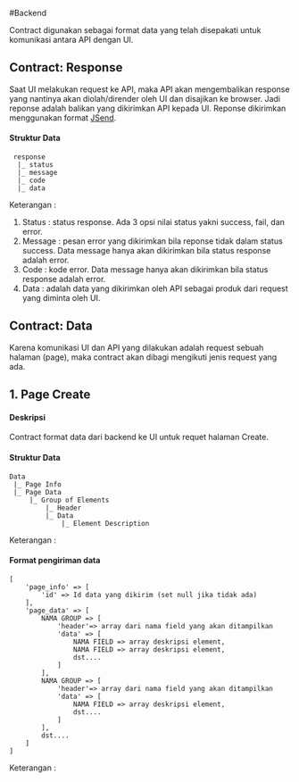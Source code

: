 #Backend

Contract digunakan sebagai format data yang telah disepakati untuk komunikasi antara API dengan UI.

## Contract: Response
Saat UI melakukan request ke API, maka API akan mengembalikan response yang nantinya akan diolah/dirender oleh UI dan disajikan ke browser. Jadi reponse adalah balikan yang dikirimkan API kepada UI.
Reponse dikirimkan menggunakan format [JSend](https://labs.omniti.com/labs/jsend).

#### Struktur Data
	 response
	  |_ status
	  |_ message
	  |_ code
	  |_ data

Keterangan : 

1. Status : status response. Ada 3 opsi nilai status yakni success, fail, dan error.
2. Message : pesan error yang dikirimkan bila reponse tidak dalam status success. Data message hanya akan dikirimkan bila status response adalah error.
3. Code : kode error. Data message hanya akan dikirimkan bila status response adalah error.
4. Data : adalah data yang dikirimkan oleh API sebagai produk dari request yang diminta oleh UI.


## Contract: Data

Karena komunikasi UI dan API yang dilakukan adalah request sebuah halaman (page), maka contract akan dibagi mengikuti jenis request yang ada.

## 1. Page Create
#### Deskripsi
Contract format data dari backend ke UI untuk requet halaman Create.

#### Struktur Data

	Data 
	 |_ Page Info
	 |_ Page Data
	 	 |_ Group of Elements
	 	 	 |_ Header
	 	 	 |_ Data
	 	 	 	 |_ Element Description

Keterangan : 	 	 	 	 

#### Format pengiriman data

	[
	    'page_info' => [
	        'id' => Id data yang dikirim (set null jika tidak ada)
	    ],
	    'page_data' => [
	        NAMA GROUP => [
	            'header'=> array dari nama field yang akan ditampilkan
	            'data' => [
					NAMA FIELD => array deskripsi element,
					NAMA FIELD => array deskripsi element,
					dst....
				]
	        ],
	        NAMA GROUP => [
	            'header'=> array dari nama field yang akan ditampilkan
	            'data' => [
					NAMA FIELD => array deskripsi element,
					dst....
				]
	        ],
	        dst....	
	    ]
	]

Keterangan : 	 
